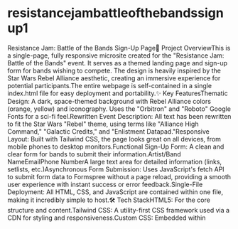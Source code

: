 # resistancejambattleofthebandssignup1
Resistance Jam: Battle of the Bands Sign-Up Page🚀 Project OverviewThis is a single-page, fully responsive microsite created for the "Resistance Jam: Battle of the Bands" event. It serves as a themed landing page and sign-up form for bands wishing to compete. The design is heavily inspired by the Star Wars Rebel Alliance aesthetic, creating an immersive experience for potential participants.The entire webpage is self-contained in a single index.html file for easy deployment and portability.✨ Key FeaturesThematic Design: A dark, space-themed background with Rebel Alliance colors (orange, yellow) and iconography. Uses the "Orbitron" and "Roboto" Google Fonts for a sci-fi feel.Rewritten Event Description: All text has been rewritten to fit the Star Wars "Rebel" theme, using terms like "Alliance High Command," "Galactic Credits," and "Enlistment Datapad."Responsive Layout: Built with Tailwind CSS, the page looks great on all devices, from mobile phones to desktop monitors.Functional Sign-Up Form: A clean and clear form for bands to submit their information.Artist/Band NameEmailPhone NumberA large text area for detailed information (links, setlists, etc.)Asynchronous Form Submission: Uses JavaScript's fetch API to submit form data to Formspree without a page reload, providing a smooth user experience with instant success or error feedback.Single-File Deployment: All HTML, CSS, and JavaScript are contained within one file, making it incredibly simple to host.🛠️ Tech StackHTML5: For the core structure and content.Tailwind CSS: A utility-first CSS framework used via a CDN for styling and responsiveness.Custom CSS: Embedded within <style> tags for the background, fonts, and specific thematic styles.JavaScript (ES6): For handling the form submission to the backend service.Formspree: Used as the serverless backend to capture form submissions and forward them to a designated email address.⚙️ How to UseDownload: Save the code as an index.html file.Open: Open the file in any modern web browser to view it locally.Deploy: Upload the single index.html file to any static web hosting service (like GitHub Pages, Netlify, Vercel, etc.).🔧 CustomizationChanging the Form EndpointThe form is configured to send submissions to a specific Formspree URL. To change this to your own form:Find the <form> element in the HTML.Locate the action attribute:<form id="enlistment-form" action="https://formspree.io/f/YOUR_FORM_ID" method="POST">
Replace "https://formspree.io/f/YOUR_FORM_ID" with your own Formspree endpoint URL.Modifying Event DetailsAll event information (date, time, location, prize money, etc.) is written in plain HTML. Simply find the text you wish to change and edit it directly within the file.
